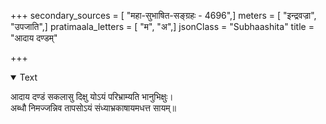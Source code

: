 +++
secondary_sources = [ "महा-सुभाषित-सङ्ग्रहः - 4696",]
meters = [ "इन्द्रवज्रा", "उपजाति",]
pratimaala_letters = [ "म", "अ",]
jsonClass = "Subhaashita"
title = "आदाय दण्डम्"

+++

<details open><summary>Text</summary>

आदाय दण्डं सकलासु दिक्षु योऽयं परिभ्राम्यति भानुभिक्षुः।  
अब्धौ निमज्जन्निव तापसोऽयं संध्याभ्रकाषायमधत्त सायम्॥
</details>
